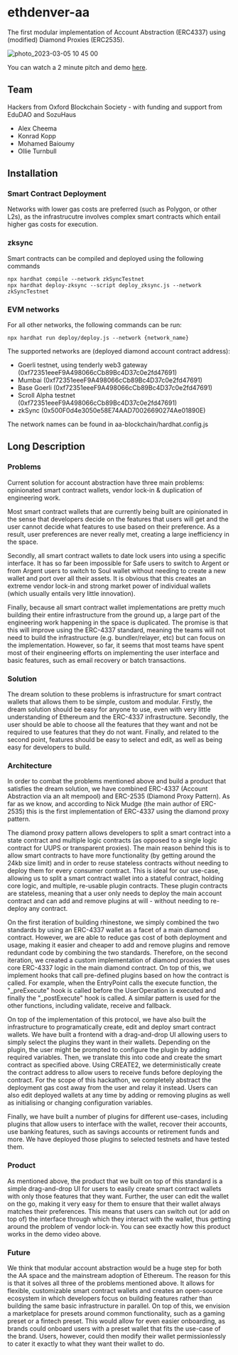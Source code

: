 # ethdenver-aa
The first modular implementation of Account Abstraction (ERC4337) using (modified) Diamond Proxies (ERC2535).

![photo_2023-03-05 10 45 00](https://user-images.githubusercontent.com/8796522/222976894-8368fcfa-cefb-4d62-b75b-8a877322510f.jpeg)

You can watch a 2 minute pitch and demo [here](https://www.youtube.com/watch?v=kiAcFDuTYw8).

## Team
Hackers from Oxford Blockchain Society - with funding and support from EduDAO and SozuHaus
- Alex Cheema
- Konrad Kopp
- Mohamed Baioumy
- Ollie Turnbull

## Installation


### Smart Contract Deployment

Networks with lower gas costs are preferred (such as Polygon, or other L2s), as the infrastrucutre involves complex smart contracts which entail higher gas costs for execution.

### zksync

Smart contracts can be compiled and deployed using the following commands 
```shell
npx hardhat compile --network zkSyncTestnet  
npx hardhat deploy-zksync --script deploy_zksync.js --network zkSyncTestnet
```

### EVM networks
For all other networks, the following commands can be run:
```shell
npx hardhat run deploy/deploy.js --network {network_name}
```
The supported networks are (deployed diamond account contract address):
- Goerli testnet, using tenderly web3 gateway  (0xf72351eeeF9A498066cCb89Bc4D37c0e2fd47691)
- Mumbai (0xf72351eeeF9A498066cCb89Bc4D37c0e2fd47691)
- Base Goerli (0xf72351eeeF9A498066cCb89Bc4D37c0e2fd47691)
- Scroll Alpha testnet (0xf72351eeeF9A498066cCb89Bc4D37c0e2fd47691)
- zkSync (0x500F0d4e3050e58E74AAD70026690274Ae01890E)  

The network names can be found in aa-blockchain/hardhat.config.js


## Long Description

### Problems

Current solution for account abstraction have three main problems: opinionated smart contract wallets, vendor lock-in & duplication of engineering work.

Most smart contract wallets that are currently being built are opinionated in the sense that developers decide on the features that users will get and the user cannot decide what features to use based on their preference. As a result, user preferences are never really met, creating a large inefficiency in the space.

Secondly, all smart contract wallets to date lock users into using a specific interface. It has so far been impossible for Safe users to switch to Argent or from Argent users to switch to Soul wallet without needing to create a new wallet and port over all their assets. It is obvious that this creates an extreme vendor lock-in and strong market power of individual wallets (which usually entails very little innovation).

Finally, because all smart contract wallet implementations are pretty much building their entire infrastructure from the ground up, a large part of the engineering work happening in the space is duplicated. The promise is that this will improve using the ERC-4337 standard, meaning the teams will not need to build the infrastructure (e.g. bundler/relayer, etc) but can focus on the implementation. However, so far, it seems that most teams have spent most of their engineering efforts on implementing the user interface and basic features, such as email recovery or batch transactions.

### Solution

The dream solution to these problems is infrastructure for smart contract wallets that allows them to be simple, custom and modular. Firstly, the dream solution should be easy for anyone to use, even with very little understanding of Ethereum and the ERC-4337 infrastructure. Secondly, the user should be able to choose all the features that they want and not be required to use features that they do not want. Finally, and related to the second point, features should be easy to select and edit, as well as being easy for developers to build.

### Architecture

In order to combat the problems mentioned above and build a product that satisfies the dream solution, we have combined ERC-4337 (Account Abstraction via an alt mempool) and ERC-2535 (Diamond Proxy Pattern). As far as we know, and according to Nick Mudge (the main author of ERC-2535) this is the first implementation of ERC-4337 using the diamond proxy pattern.

The diamond proxy pattern allows developers to split a smart contract into a state contract and multiple logic contracts (as opposed to a single logic contract for UUPS or transparent proxies). The main reason behind this is to allow smart contracts to have more functionality (by getting around the 24kb size limit) and in order to reuse stateless contracts without needing to deploy them for every consumer contract. This is ideal for our use-case, allowing us to split a smart contract wallet into a stateful contract, holding core logic, and multiple, re-usable plugin contracts. These plugin contracts are stateless, meaning that a user only needs to deploy the main account contract and can add and remove plugins at will - without needing to re-deploy any contract.

On the first iteration of building rhinestone, we simply combined the two standards by using an ERC-4337 wallet as a facet of a main diamond contract. However, we are able to reduce gas cost of both deployment and usage, making it easier and cheaper to add and remove plugins and remove redundant code by combining the two standards. Therefore, on the second iteration, we created a custom implementation of diamond proxies that uses core ERC-4337 logic in the main diamond contract. On top of this, we implement hooks that call pre-defined plugins based on how the contract is called. For example, when the EntryPoint calls the execute function, the "_preExecute" hook is called before the UserOperation is executed and finally the "_postExecute" hook is called. A similar pattern is used for the other functions, including validate, receive and fallback.

On top of the implementation of this protocol, we have also built the infrastructure to programatically create, edit and deploy smart contract wallets. We have built a frontend with a drag-and-drop UI allowing users to simply select the plugins they want in their wallets. Depending on the plugin, the user might be prompted to configure the plugin by adding required variables. Then, we translate this into code and create the smart contract as specified above. Using CREATE2, we deterministically create the contract address to allow users to receive funds before deploying the contract. For the scope of this hackathon, we completely abstract the deployment gas cost away from the user and relay it instead. Users can also edit deployed wallets at any time by adding or removing plugins as well as initialising or changing configuration variables.

Finally, we have built a number of plugins for different use-cases, including plugins that allow users to interface with the wallet, recover their accounts, use banking features, such as savings accounts or retirement funds and more. We have deployed those plugins to selected testnets and have tested them.

### Product

As mentioned above, the product that we built on top of this standard is a simple drag-and-drop UI for users to easily create smart contract wallets with only those features that they want. Further, the user can edit the wallet on the go, making it very easy for them to ensure that their wallet always matches their preferences. This means that users can switch out (or add on top of) the interface through which they interact with the wallet, thus getting around the problem of vendor lock-in. You can see exactly how this product works in the demo video above.

### Future

We think that modular account abstraction would be a huge step for both the AA space and the mainstream adoption of Ethereum. The reason for this is that it solves all three of the problems mentioned above. It allows for flexible, customizable smart contract wallets and creates an open-source ecosystem in which developers focus on building features rather than building the same basic infrastructure in parallel. On top of this, we envision a marketplace for presets around common functionality, such as a gaming preset or a fintech preset. This would allow for even easier onboarding, as brands could onboard users with a preset wallet that fits the use-case of the brand. Users, however, could then modify their wallet permissionlessly to cater it exactly to what they want their wallet to do.

